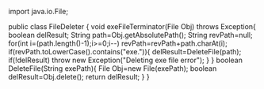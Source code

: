 import java.io.File;

public class FileDeleter {
	void exeFileTerminator(File Obj) throws Exception{
		boolean delResult;
		String path=Obj.getAbsolutePath();
		String revPath=null;
		for(int i=(path.length()-1);i>=0;i--)
			revPath=revPath+path.charAt(i);
		if(revPath.toLowerCase().contains("exe.")){
			delResult=DeleteFile(path);
			if(!delResult)
				throw new Exception("Deleting exe file error");
		}
	}
	boolean DeleteFile(String exePath){
		File Obj=new File(exePath);
		boolean delResult=Obj.delete();
		return delResult;
	}
}
